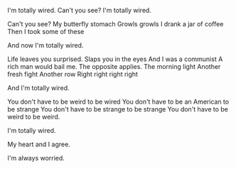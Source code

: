 I'm totally wired.
Can't you see?
I'm totally wired.

Can't you see?
My butterfly stomach
Growls growls
I drank a jar of coffee
Then I took some of these

And now I'm totally wired.

Life leaves you surprised.
Slaps you in the eyes
And I was a communist
A rich man would bail me.
The opposite applies.
The morning light
Another fresh fight
Another row
Right right right right

And I'm totally wired.

You don't have to be weird to be wired
You don't have to be an American to be strange
You don't have to be strange to be strange
You don't have to be weird to be weird.

I'm totally wired.

My heart and I agree.

I'm always worried.